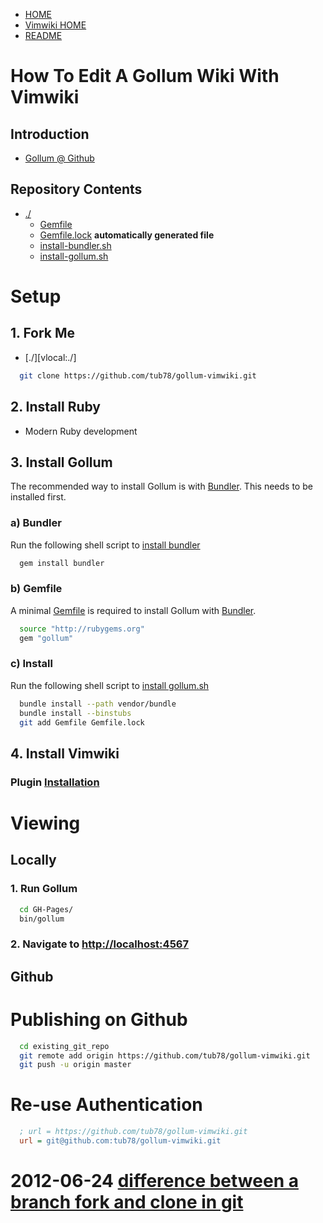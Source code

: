  * [HOME][gh-pages]
 * [Vimwiki HOME][vimwiki-home]
 * [README][readme]

[gh-pages]: HOME
[vimwiki-home]: ../Blog_Vimwiki
[readme]: README





# How To Edit A Gollum Wiki With Vimwiki

## Introduction

 * [Gollum @ Github](https://github.com/github/gollum)


## Repository Contents


 * [./][dotslash]
   * [Gemfile][Gemfile]
   * [Gemfile.lock][Gemfile-lock] **automatically generated file**
   * [install-bundler.sh][install-bundler.sh]
   * [install-gollum.sh][install-gollum.sh]

[dotslash]: ./
[Gemfile]: Gemfile
[Gemfile-lock]: Gemfile.lock
[install-bundler.sh]: install-bundler.sh
[install-gollum.sh]: install-gollum.sh








# Setup
## 1. Fork Me

 * [./][vlocal:./]

``` bash
  git clone https://github.com/tub78/gollum-vimwiki.git
```

## 2. Install Ruby

 * Modern Ruby development

## 3. Install Gollum

The recommended way to install Gollum is with [Bundler][Bundler].  This needs to be installed first.

[Bundler]: http://gembundler.com/

### a) Bundler

Run the following shell script to [install bundler][install-bundler.sh]

``` bash
  gem install bundler
```

### b) Gemfile

A minimal [Gemfile][Gemfile] is required to install Gollum with [Bundler][Bundler].

``` bash
  source "http://rubygems.org"
  gem "gollum"
```

### c) Install 

Run the following shell script to [install gollum.sh][install-gollum.sh]

``` bash
  bundle install --path vendor/bundle
  bundle install --binstubs
  git add Gemfile Gemfile.lock
```



## 4. Install Vimwiki
### Plugin [Installation](http://code.google.com/p/vimwiki/wiki/Installation)






# Viewing 

## Locally

### 1. Run Gollum

``` bash
  cd GH-Pages/
  bin/gollum
```

### 2. Navigate to [http://localhost:4567](http://localhost:4567)


## Github





# Publishing on Github

``` bash
  cd existing_git_repo
  git remote add origin https://github.com/tub78/gollum-vimwiki.git
  git push -u origin master
```

# Re-use Authentication

``` cfg
  ; url = https://github.com/tub78/gollum-vimwiki.git
  url = git@github.com:tub78/gollum-vimwiki.git
```


# 2012-06-24 [difference between a branch fork and clone in git](http://stackoverflow.com/questions/3329943/difference-between-a-branch-fork-and-clone-in-git)




